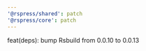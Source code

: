 ```yaml
---
'@rspress/shared': patch
'@rspress/core': patch
---
```


feat(deps): bump Rsbuild from 0.0.10 to 0.0.13
